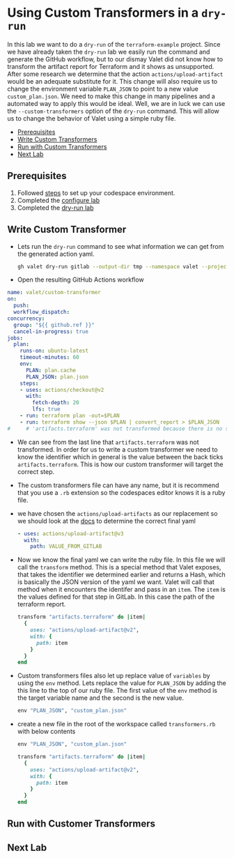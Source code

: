 # Using Custom Transformers in a `dry-run`
In this lab we want to do a `dry-run` of the `terraform-example` project.  Since we have already taken the `dry-run` lab we easily run the command and generate the GitHub workflow, but to our dismay Valet did not know how to transform the artifact report for Terraform and it shows as unsupported.  After some research we determine that the action `actions/upload-artifact` would be an adequate substitute for it.  This change will also require us to change the environment variable `PLAN_JSON` to point to a new value `custom_plan.json`.  We need to make this change in many pipelines and a automated way to apply this would be ideal.  Well, we are in luck we can use the `--custom-transformers` option of the `dry-run` command.  This will allow us to change the behavior of Valet using a simple ruby file.

- [Prerequisites](#prerequisites)
- [Write Custom Transformers](#write-custom-transformers)
- [Run with Custom Transformers](#run-with-custom-transformers)
- [Next Lab](#next-lab)

## Prerequisites

1. Followed [steps](../gitlab#readme) to set up your codespace environment.
2. Completed the [configure lab](../gitlab/valet-configure-lab.md)
3. Completed the [dry-run lab](../gitlab/valet-dry-run-lab.md)

## Write Custom Transformer
- Lets run the `dry-run` command to see what information we can get from the generated action yaml.
  ```bash
  gh valet dry-run gitlab --output-dir tmp --namespace valet --project custom-transformer
  ```
- Open the resulting GitHub Actions workflow
```yaml
name: valet/custom-transformer
on:
  push:
  workflow_dispatch:
concurrency:
  group: "${{ github.ref }}"
  cancel-in-progress: true
jobs:
  plan:
    runs-on: ubuntu-latest
    timeout-minutes: 60
    env:
      PLAN: plan.cache
      PLAN_JSON: plan.json
    steps:
    - uses: actions/checkout@v2
      with:
        fetch-depth: 20
        lfs: true
    - run: terraform plan -out=$PLAN
    - run: terraform show --json $PLAN | convert_report > $PLAN_JSON
#     # 'artifacts.terraform' was not transformed because there is no suitable equivalent in GitHub Actions
```
- We can see from the last line that `artifacts.terraform` was not transformed.  In order for us to write a custom transformer we need to know the identifier which in general is the value between the back ticks `artifacts.terraform`.  This is how our custom transformer will target the correct step.
- The custom transformers file can have any name, but it is recommend that you use a `.rb` extension so the codespaces editor knows it is a ruby file.
- we have chosen the `actions/upload-artifacts` as our replacement so we should look at the [docs](https://github.com/marketplace/actions/upload-a-build-artifact) to determine the correct final yaml
  ```yaml
  - uses: actions/upload-artifact@v3
    with:
      path: VALUE_FROM_GITLAB
  ```
- Now we know the final yaml we can write the ruby file.  In this file we will call the `transform` method.  This is a special method that Valet exposes, that takes the identifier we determined earlier and returns a Hash, which is basically the JSON version of the yaml we want.  Valet will call that method when it encounters the identifer and pass in an `item`.  The `item` is the values defined for that step in GitLab.  In this case the path of the terraform report.
  ```ruby
  transform "artifacts.terraform" do |item|
    {
      uses: "actions/upload-artifact@v2",
      with: {
        path: item
      }
    }
  end
  ```

- Custom transformers files also let up replace value of `variables` by using the `env` method.  Lets replace the value for `PLAN_JSON` by adding the this line to the top of our ruby file. The first value of the `env` method is the target variable name and the second is the new value.
  ```ruby
  env "PLAN_JSON", "custom_plan.json"
  ```
- create a new file in the root of the workspace called `transformers.rb` with below contents 
  ```ruby
  env "PLAN_JSON", "custom_plan.json"

  transform "artifacts.terraform" do |item|
    {
      uses: "actions/upload-artifact@v2",
      with: {
        path: item
      }
    }
  end
  ```
## Run with Customer Transformers

## Next Lab
